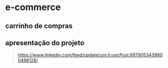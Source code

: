 # e-commerce

## carrinho de compras

## apresentação do projeto
> https://www.linkedin.com/feed/update/urn:li:ugcPost:6979053439800496128/
